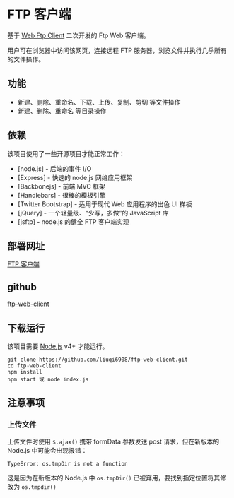 # FTP 客户端

基于 [Web Ftp Client](https://github.com/sunilmore690/web-ftp-client) 二次开发的 Ftp Web 客户端。

用户可在浏览器中访问该网页，连接远程 FTP 服务器，浏览文件并执行几乎所有的文件操作。

## 功能

- 新建、删除、重命名、下载、上传、复制、剪切 等文件操作
- 新建、删除、重命名 等目录操作

## 依赖

该项目使用了一些开源项目才能正常工作：

- [node.js] - 后端的事件 I/O
- [Express] - 快速的 node.js 网络应用框架
- [Backbonejs] - 前端 MVC 框架
- [Handlebars] - 很棒的模板引擎
- [Twitter Bootstrap] - 适用于现代 Web 应用程序的出色 UI 样板
- [jQuery] - 一个轻量级、“少写，多做”的 JavaScript 库
- [jsftp] - node.js 的健全 FTP 客户端实现

## 部署网址

[FTP 客户端](https://cloud.qiyandata.com:6443/ftp/)

## github

[ftp-web-client](https://github.com/liuqi6908/ftp-web-client/)

## 下载运行

该项目需要 [Node.js](https://nodejs.org/) v4+ 才能运行。

```plaintext
git clone https://github.com/liuqi6908/ftp-web-client.git
cd ftp-web-client
npm install
npm start 或 node index.js
```

## 注意事项

### 上传文件

上传文件时使用 `$.ajax()` 携带 formData 参数发送 post 请求，但在新版本的 Node.js 中可能会出现报错：

`TypeError: os.tmpDir is not a function`

这是因为在新版本的 Node.js 中 `os.tmpDir()` 已被弃用，要找到指定位置将其修改为 `os.tmpdir()`
